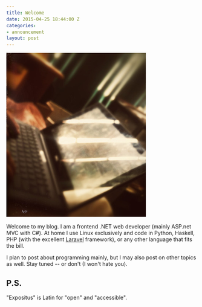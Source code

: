 ```yaml
---
title: Welcome
date: 2015-04-25 18:44:00 Z
categories:
- announcement
layout: post
---
```


![laptop](/assets/laptop.jpg)

Welcome to my blog. I am a frontend .NET web developer (mainly ASP.net MVC with C#).
At home I use Linux exclusively and code in Python, Haskell, PHP (with the excellent
[Laravel][1] framework), or any other language that fits the bill.

I plan to post about programming mainly, but I may also post on other topics as well.
Stay tuned -- or don't (I won't hate you).

## P.S.

"Expositus" is Latin for "open" and "accessible".

  [1]:http://laravel.org/
